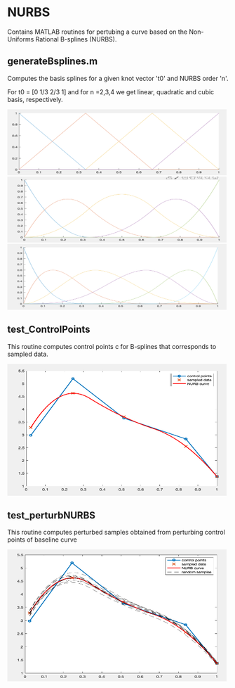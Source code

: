 # NURBS
Contains MATLAB routines for pertubing a curve based on the Non-Uniforms Rational B-splines (NURBS).

## generateBsplines.m 
Computes the basis splines for a given knot vector 't0' and NURBS order 'n'.

For t0 = [0 1/3 2/3 1] and for n =2,3,4 we get linear, quadratic and cubic basis, respectively.

<img src="./image/linear.png" width="500" height="150">
<img src="./image/quadratic.png" width="500" height="150">
<img src="./image/cubic.png" width="500" height="150">

## test_ControlPoints

This routine computes control points c for B-splines that corresponds to sampled data.

<img src="./image/controlPoints.png" width="500" height="300">

## test_perturbNURBS

This routine computes perturbed samples obtained from perturbing control points of baseline curve

<img src="./image/purturbedCurves.png" width="500" height="300">
